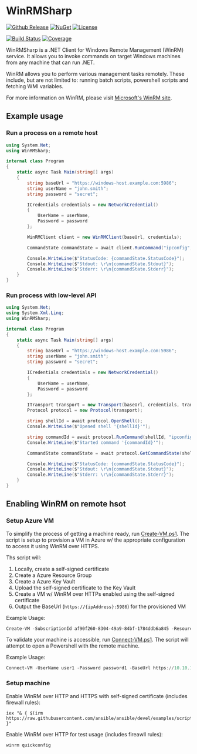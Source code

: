 # WinRMSharp

[![Github Release](https://img.shields.io/github/release/adstep/WinRMSharp.svg?style=flat)](https://github.com/adstep/WinRMSharp/releases/latest)
[![NuGet](https://img.shields.io/nuget/vpre/WinRMSharp)](https://www.nuget.org/packages/WinRMSharp)
[![License](https://img.shields.io/github/license/adstep/WinRMSharp.svg?style=flat)](https://github.com/adstep/WinRMSharp/blob/main/LICENSE)

[![Build Status](https://dev.azure.com/adstep/OSS/_apis/build/status/WinRMSharp%20CI)](https://dev.azure.com/adstep/OSS/_build/latest?definitionId=5)
[![Coverage](https://img.shields.io/azure-devops/coverage/adstep/OSS/5)](https://dev.azure.com/adstep/OSS/_build/latest?definitionId=5)

WinRMSharp is a .NET Client for Windows Remote Management (WinRM) service. It allows you to invoke commands on target Windows machines from any machine that can run .NET.

WinRM allows you to perform various management tasks remotely. These include, but are not limited to: running batch scripts, powershell scripts and fetching WMI variables.

For more information on WinRM, please visit [Microsoft's WinRM site](https://learn.microsoft.com/en-us/windows/win32/winrm/portal?redirectedfrom=MSDN).

## Example usage

### Run a process on a remote host

```csharp
using System.Net;
using WinRMSharp;

internal class Program
{
    static async Task Main(string[] args)
    {
        string baseUrl = "https://windows-host.example.com:5986";
        string userName = "john.smith";
        string password = "secret";

        ICredentials credentials = new NetworkCredential()
        {
            UserName = userName,
            Password = password
        };

        WinRMClient client = new WinRMClient(baseUrl, credentials);

        CommandState commandState = await client.RunCommand("ipconfig", new string[] { "/all" });

        Console.WriteLine($"StatusCode: {commandState.StatusCode}");
        Console.WriteLine($"Stdout: \r\n{commandState.Stdout}");
        Console.WriteLine($"Stderr: \r\n{commandState.Stderr}");
    }
}
````

### Run process with low-level API

```csharp
using System.Net;
using System.Xml.Linq;
using WinRMSharp;

internal class Program
{
    static async Task Main(string[] args)
    {
        string baseUrl = "https://windows-host.example.com:5986";
        string userName = "john.smith";
        string password = "secret";

        ICredentials credentials = new NetworkCredential()
        {
            UserName = userName,
            Password = password
        };

        ITransport transport = new Transport(baseUrl, credentials, transportOptions);
        Protocol protocol = new Protocol(transport);

        string shellId = await protocol.OpenShell();
        Console.WriteLine($"Opened shell '{shellId}'");

        string commandId = await protocol.RunCommand(shellId, "ipconfig", new string[] { "/all" });
        Console.WriteLine($"Started command '{commandId}'");

        CommandState commandState = await protocol.GetCommandState(shellId, commandId);

        Console.WriteLine($"StatusCode: {commandState.StatusCode}");
        Console.WriteLine($"Stdout: \r\n{commandState.Stdout}");
        Console.WriteLine($"Stderr: \r\n{commandState.Stderr}");
    }
}
```

## Enabling WinRM on remote hsot

### Setup Azure VM

To simplify the process of getting a machine ready, run [Create-VM.ps1](scripts/Create-VM.ps1). The script is setup to provision a VM in Azure w/ the appropriate configuration to access it using WinRM over HTTPS.

Ths script will:
1. Locally, create a self-signed certificate
2. Create a Azure Resource Group
3. Create a Azure Key Vault
4. Upload the self-signed certificate to the Key Vault
5. Create a VM w/ WinRM over HTTPs enabled using the self-signed certificate
6. Output the BaseUrl (```https://{ipAddress}:5986```) for the provisioned VM

Example Usage:
```powershell
Create-VM -SubscriptionId af90f260-8304-49a9-84bf-1784ddb6a845 -ResourceGroupName winrm-rg-demo -Location westus2 -VaultName winrm-kv-demo -VmName winrm-vm-001 -UserName user1 -Password password1
```

To validate your machine is accessible, run [Connect-VM.ps1](scripts/Connect-VM.ps1). The script will attempt to open a Powershell with the remote machine.

Example Usage:
```powershell
Connect-VM -UserName user1 -Password password1 -BaseUrl https://10.10.10.10:5986
```

### Setup machine

Enable WinRM over HTTP and HTTPS with self-signed certificate (includes firewall rules):

```
iex "& { $(irm https://raw.githubusercontent.com/ansible/ansible/devel/examples/scripts/ConfigureRemotingForAnsible.ps1) }"
```

Enable WinRM over HTTP for test usage (includes fireawll rules):

```
winrm quickconfig
```
